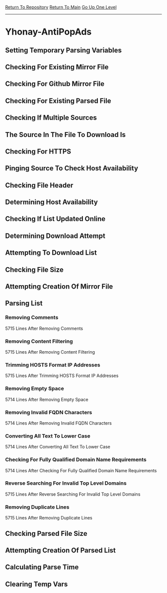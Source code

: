 [Return To Repository](https://github.com/deathbybandaid/piholeparser/)
[Return To Main](https://github.com/deathbybandaid/piholeparser/blob/master/RecentRunLogs/Mainlog.md)
[Go Up One Level](https://github.com/deathbybandaid/piholeparser/blob/master/RecentRunLogs/TopLevelScripts/30-Processing-External-Blacklists.md)
____________________________________
# Yhonay-AntiPopAds
## Setting Temporary Parsing Variables
## Checking For Existing Mirror File
## Checking For Github Mirror File
## Checking For Existing Parsed File
## Checking If Multiple Sources
## The Source In The File To Download Is
## Checking For HTTPS
## Pinging Source To Check Host Availability
## Checking File Header
## Determining Host Availability
## Checking If List Updated Online
## Determining Download Attempt
## Attempting To Download List
## Checking File Size
## Attempting Creation Of Mirror File
## Parsing List
### Removing Comments
5715 Lines After Removing Comments
### Removing Content Filtering
5715 Lines After Removing Content Filtering
### Trimming HOSTS Format IP Addresses
5715 Lines After Trimming HOSTS Format IP Addresses
### Removing Empty Space
5714 Lines After Removing Empty Space
### Removing Invalid FQDN Characters
5714 Lines After Removing Invalid FQDN Characters
### Converting All Text To Lower Case
5714 Lines After Converting All Text To Lower Case
### Checking For Fully Qualified Domain Name Requirements
5714 Lines After Checking For Fully Qualified Domain Name Requirements
### Reverse Searching For Invalid Top Level Domains
5715 Lines After Reverse Searching For Invalid Top Level Domains
### Removing Duplicate Lines
5715 Lines After Removing Duplicate Lines
## Checking Parsed File Size
## Attempting Creation Of Parsed List
## Calculating Parse Time
## Clearing Temp Vars
